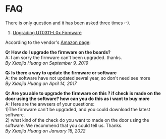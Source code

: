 # FAQ

There is only question and it has been asked three times :-).

1. [Upgrading UT0311-L0x Firmware](https://github.com/uhppoted/uhppote-core/issues/6)

According to the vendor's [Amazon page](https://www.amazon.com/UHPPOTE-Professional-Wiegand-Network-Software):

**Q: How do I upgrade the firmware on the boards?**\
A: I am sorry the firmware can't been upgraded. thanks.\
_By Xiaojia Huang on September 9, 2019_

**Q: Is there a way to update the firmware or software**\
A: the software have not updated sevral year, so don't need see more\
_By Xiaojia Huang on April 14, 2017_

**Q: Are you able to upgrade the firmware on this ? if check is made on the door using the software? how can you do this as i want to buy more**\
A: Here are the anwsers of your questions:\
1\)The firmware can't be upgraded, and you could download the latest software.\
2\) what kind of the check do you want to made on the door using the software. We recommend that you could tell us. Thanks.\
_By Xiaojia Huang on January 18, 2022_
